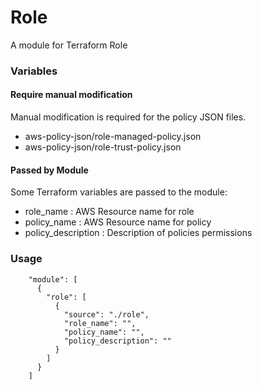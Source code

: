# Role
A module for Terraform Role

### Variables

#### Require manual modification
Manual modification is required for the policy JSON files.

  - aws-policy-json/role-managed-policy.json
  - aws-policy-json/role-trust-policy.json

#### Passed by Module
Some Terraform variables are passed to the module:

  - role_name : AWS Resource name for role
  - policy_name : AWS Resource name for policy
  - policy_description : Description of policies permissions

### Usage
```
    "module": [
      {
        "role": [
          {
            "source": "./role",
            "role_name": "",
            "policy_name": "",
            "policy_description": ""
          }
        ]
      }
    ]
```
